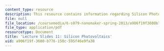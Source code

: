 ```yaml
---
content_type: resource
description: This resource contains information regarding Silicon Photovoltaics.
file: null
file_location: /coursemedia/6-s079-nanomaker-spring-2013/a906f19f3600b776150c595f46e9fa38_MIT6_S079S13_slides11.pdf
file_type: application/pdf
resourcetype: Document
title: 'Lecture Slides 11: Silicon Photovoltaics'
uid: a906f19f-3600-b776-150c-595f46e9fa38
---
```

